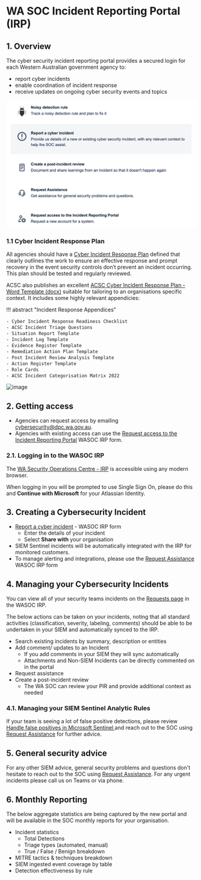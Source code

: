 # WA SOC Incident Reporting Portal (IRP)

## 1. Overview

The cyber security incident reporting portal provides a secured login for each Western Australian government agency to:

- report cyber incidents
- enable coordination of incident response
- receive updates on ongoing cyber security events and topics

![Portal Overview](../images/portal-overview.png)

### 1.1 Cyber Incident Response Plan

All agencies should have a [Cyber Incident Response Plan](https://www.cyber.gov.au/resources-business-and-government/essential-cyber-security/publications/cyber-incident-response-plan) defined that clearly outlines the work to ensure an effective response and prompt recovery in the event security controls don’t prevent an incident occurring. This plan should be tested and regularly reviewed.

ACSC also publishes an excellent [ACSC Cyber Incident Response Plan - Word Template (docx)](https://www.cyber.gov.au/sites/default/files/2023-03/ACSC-Cyber-Incident-Response-Plan-Template.docx) suitable for tailoring to an organisations specific context. It includes some highly relevant appendicies:

!!! abstract "Incident Response Appendices"

    - Cyber Incident Response Readiness Checklist
    - ACSC Incident Triage Questions
    - Situation Report Template
    - Incident Log Template
    - Evidence Register Template
    - Remediation Action Plan Template
    - Post Incident Review Analysis Template
    - Action Register Template
    - Role Cards
    - ACSC Incident Categorisation Matrix 2022

<img width="450" alt="image" src="https://github.com/wagov/wasocshared/assets/121014/37a5c758-855d-48e1-89d2-55c591d9177d">


## 2. Getting access

- Agencies can request access by emailing [cybersecurity@dpc.wa.gov.au](mailto:cybersecurity@dpc.wa.gov.au).
- Agencies with existing access can use the [Request access to the Incident Reporting Portal](https://wasoc.atlassian.net/servicedesk/customer/portal/2/group/1/create/8) WASOC IRP form.

### 2.1. Logging in to the WASOC IRP

The [WA Security Operations Centre - IRP](https://wasoc.atlassian.net/servicedesk/customer/portals "https://wasoc.atlassian.net/servicedesk/customer/portals") is accessible using any modern browser.

When logging in you will be prompted to use Single Sign On, please do this and **Continue with Microsoft** for your Atlassian Identity.

## 3. Creating a Cybersecurity Incident

- [Report a cyber incident](https://wasoc.atlassian.net/servicedesk/customer/portal/2/group/1/create/19) - WASOC IRP form
    - Enter the details of your incident
    - Select **Share with** your organisation
- SIEM Sentinel incidents will be automatically integrated with the IRP for monitored customers.
- To manage alerting and integrations, please use the [Request Assistance](https://wasoc.atlassian.net/servicedesk/customer/portal/2/group/1/create/1) WASOC IRP form

## 4. Managing your Cybersecurity Incidents

You can view all of your security teams incidents on the [Requests page](https://wasoc.atlassian.net/servicedesk/customer/user/requests?page=1&reporter=all) in the WASOC IRP.

The below actions can be taken on your incidents, noting that all standard activities (classification, severity, labeling, comments) should be able to be undertaken in your SIEM and automatically synced to the IRP.

- Search existing incidents by summary, description or entities
- Add comment/ updates to an Incident
    - If you add comments in your SIEM they will sync automatically
    - Attachments and Non-SIEM Incidents can be directly commented on in the portal
- Request assistance
- Create a post-incident review
    - The WA SOC can review your PIR and provide additional context as needed

### 4.1. Managing your SIEM Sentinel Analytic Rules

If your team is seeing a lot of false positive detections, please review [Handle false positives in Microsoft Sentinel
](https://docs.microsoft.com/en-us/azure/sentinel/false-positives) and reach out to the SOC using [Request Assistance](https://wasoc.atlassian.net/servicedesk/customer/portal/2/group/1/create/1) for further advice.

## 5. General security advice

For any other SIEM advice, general security problems and questions don't hesitate to reach out to the SOC using [Request Assistance](https://wasoc.atlassian.net/servicedesk/customer/portal/2/group/1/create/1). For any urgent incidents please call us on Teams or via phone.

## 6. Monthly Reporting

The below aggregate statistics are being captured by the new portal and will be available in the SOC monthly reports for your organisation.

- Incident statistics
    - Total Detections
    - Triage types (automated, manual)
    - True / False / Benign breakdown
- MITRE tactics & techniques breakdown
- SIEM ingested event coverage by table
- Detection effectiveness by rule

